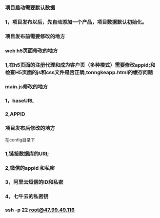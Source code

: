 ### 项目启动需要默认数据
### 1，项目发布以后，先自动添加一个产品，项目数据默认初始化。
### 项目发布前需要修改的地方
###  
###  web h5页面修改的地方
### 1,在h5页面的注册代理和成为客户页（多种模式）需要修改appid;和检查H5页面的js和css文件是否正确,tonngkeapp.html的缓存问题
### main.js修改的地方
### 1，baseURL
### 2,APPID
### 项目发布后修改的地方
在config目录下
### 1,链接数据库的URI;
### 2,微信的appid 和私密
### 3，阿里云短信的ID和私密
### 4，七牛云的私密钥
### 
### ssh -p 22 root@47.99.49.116